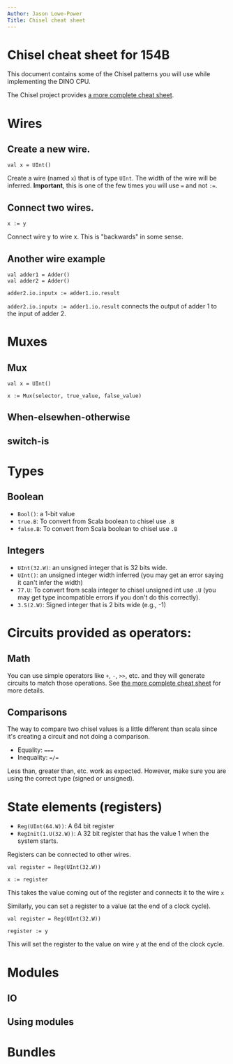 ```yaml
---
Author: Jason Lowe-Power
Title: Chisel cheat sheet
---
```


# Chisel cheat sheet for 154B

This document contains some of the Chisel patterns you will use while implementing the DINO CPU.

The Chisel project provides [a more complete cheat sheet](https://chisel.eecs.berkeley.edu/2.2.0/chisel-cheatsheet.pdf).

# Wires

## Create a new wire.

```
val x = UInt()
```

<TODO ADD A PICTURE>

Create a wire (named `x`) that is of type `UInt`.
The width of the wire will be inferred.
**Important**, this is one of the few times you will use `=` and not `:=`.

## Connect two wires.

```
x := y
```

<TODO ADD A PICTURE>

Connect wire y to wire x.
This is "backwards" in some sense.

## Another wire example

```
val adder1 = Adder()
val adder2 = Adder()

adder2.io.inputx := adder1.io.result
```

<TODO ADD A PICTURE>

`adder2.io.inputx := adder1.io.result` connects the output of adder 1 to the input of adder 2.

# Muxes

## Mux

```
val x = UInt()

x := Mux(selector, true_value, false_value)
```

## When-elsewhen-otherwise

## switch-is

# Types

## Boolean

- `Bool()`: a 1-bit value
- `true.B`: To convert from Scala boolean to chisel use `.B`
- `false.B`: To convert from Scala boolean to chisel use `.B`

## Integers


- `UInt(32.W)`: an unsigned integer that is 32 bits wide.
- `UInt()`: an unsigned integer width inferred (you may get an error saying it can't infer the width)
- `77.U`: To convert from scala integer to chisel unsigned int use `.U` (you may get type incompatible errors if you don't do this correctly).
- `3.S(2.W)`: Signed integer that is 2 bits wide (e.g., -1)

# Circuits provided as operators:

## Math

You can use simple operators like `+`, `-`, `>>`, etc. and they will generate circuits to match those operations.
See [the more complete cheat sheet](https://chisel.eecs.berkeley.edu/2.2.0/chisel-cheatsheet.pdf) for more details.

## Comparisons

The way to compare two chisel values is a little different than scala since it's creating a circuit and not doing a comparison.

- Equality: `===`
- Inequality: `=/=`

Less than, greater than, etc. work as expected.
However, make sure you are using the correct type (signed or unsigned).

# State elements (registers)

- `Reg(UInt(64.W))`: A 64 bit register
- `RegInit(1.U(32.W))`: A 32 bit register that has the value 1 when the system starts.

Registers can be connected to other wires.

```
val register = Reg(UInt(32.W))

x := register
```

<TODO ADD A PICTURE>

This takes the value coming out of the register and connects it to the wire `x`

Similarly, you can set a register to a value (at the end of a clock cycle).

```
val register = Reg(UInt(32.W))

register := y
```

<TODO ADD A PICTURE>

This will set the register to the value on wire `y` at the end of the clock cycle.

# Modules

## IO

## Using modules

# Bundles
